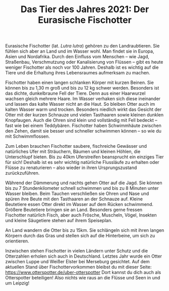 ﻿---
title: "Das Tier des Jahres 2021: Der Eurasische Fischotter"
layout: single
classes: wide
---
Eurasische Fischotter (lat. *Lutra lutra*) gehören zu den Landraubtieren. Sie fühlen sich aber an Land und im Wasser wohl. Man findet sie in Europa, Asien und Nordafrika. Durch den Einfluss vom Menschen – wie Jagd, Straßenbau, Verschmutzung oder Kanalisierung von Flüssen – gibt es heute weniger Fischotter als noch vor 100 Jahren. Deshalb ist es wichtig auf die Tiere und die Erhaltung ihres Lebensraumes aufmerksam zu machen.

Fischotter haben einen langen schlanken Körper mit kurzen Beinen. Sie können bis zu 1,30 m groß und bis zu 12 kg schwer werden. Besonders ist das dichte, dunkelbraune Fell der Tiere. Denn aus einer Haarwurzel wachsen gleich mehrere Haare. Im Wasser verhaken sich diese ineinander und lassen das kalte Wasser nicht an die Haut. So bleiben Otter auch im kalten Wasser warm und trocken. Besonders niedlich wirkt das Gesicht der Otter mit der kurzen Schnauze und vielen Tasthaaren sowie kleinen dunklen Knopfaugen. Auch die Ohren sind klein und vollständig mit Fell bedeckt – fast wie bei einem Teddybären. Fischotter haben Schwimmhäute zwischen den Zehen, damit sie besser und schneller schwimmen können – so wie du mit Schwimmflossen.

Zum Leben brauchen Fischotter saubere, fischreiche Gewässer und natürliches Ufer mit Sträuchern, Bäumen und kleinen Höhlen, die Unterschlupf bieten. Bis zu 40km Uferstreifen beansprucht ein einziges Tier für sich! Deshalb ist es sehr wichtig natürliche Flussläufe zu erhalten oder Flüsse zu renaturieren – also wieder in ihren Ursprungszustand zurückzuführen.

Während der Dämmerung und nachts gehen Otter auf die Jagd. Sie können bis zu 7 Stundenkilometer schnell schwimmen und bis zu 8 Minuten unter Wasser bleiben. Beim Tauchen verschließen sie Ohren und Nase und spüren ihre Beute mit den Tasthaaren an der Schnauze auf. Kleine Beutetiere essen Otter direkt im Wasser auf dem Rücken schwimmend. Größere Beutetiere bringen sie an Land. Besonders gerne fressen Fischotter natürlich Fisch, aber auch Frösche, Muscheln, Vögel, Insekten und kleine Säugetiere stehen auf ihrem Speiseplan.

An Land wandern die Otter bis zu 15km. Sie schlängeln sich mit ihren langen Körpern durch das Gras und stellen sich auf die Hinterbeine, um sich zu orientieren.

Inzwischen stehen Fischotter in vielen Ländern unter Schutz und die Otterzahlen erholen sich auch in Deutschland. Letztes Jahr wurde ein Otter zwischen Luppe und Weißer Elster bei Merseburg gesichtet. Auf dem aktuellen Stand über Fischottervorkommen bleibst du mit dieser Seite: https://www.otterspotter.de/uber-otterspotter Dort kannst du dich auch als Otterspotter beteiligen! Also nichts wie raus an die Flüsse und Seen in und um Leipzig!
